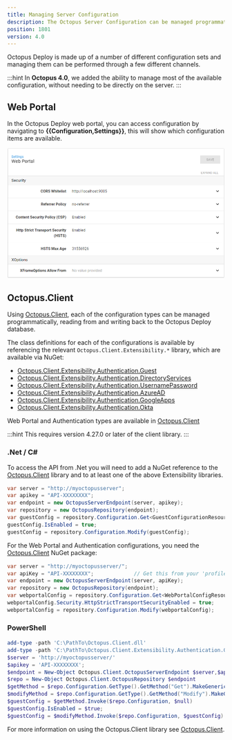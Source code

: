 ```yaml
---
title: Managing Server Configuration
description: The Octopus Server Configuration can be managed programmatically through the Octopus.Client library and the API
position: 1801
version: 4.0
---
```


Octopus Deploy is made up of a number of different configuration sets and managing them can be performed through a few different channels.

:::hint
In **Octopus 4.0**, we added the ability to manage most of the available configuration, without needing to be directly on the server.
:::

## Web Portal

In the Octopus Deploy web portal, you can access configuration by navigating to **{{Configuration,Settings}}**, this will show which configuration items are available.

![Web Portal Configuration](octopus-v4-config-webportal.png)

## Octopus.Client

Using [Octopus.Client](/docs/octopus-rest-api/octopus.client.md), each of the configuration types can be managed programmatically, reading from and writing back to the Octopus Deploy database.

The class definitions for each of the configurations is available by referencing the relevant `Octopus.Client.Extensibility.*` library, which are available via NuGet:

- [Octopus.Client.Extensibility.Authentication.Guest](https://www.nuget.org/packages/Octopus.Client.Extensibility.Authentication.Guest/)
- [Octopus.Client.Extensibility.Authentication.DirectoryServices](https://www.nuget.org/packages/Octopus.Client.Extensibility.Authentication.DirectoryServices/)
- [Octopus.Client.Extensibility.Authentication.UsernamePassword](https://www.nuget.org/packages/Octopus.Client.Extensibility.Authentication.UsernamePassword/)
- [Octopus.Client.Extensibility.Authentication.AzureAD](https://www.nuget.org/packages/Octopus.Client.Extensibility.Authentication.AzureAD/)
- [Octopus.Client.Extensibility.Authentication.GoogleApps](https://www.nuget.org/packages/Octopus.Client.Extensibility.Authentication.GoogleApps/)
- [Octopus.Client.Extensibility.Authentication.Okta](https://www.nuget.org/packages/Octopus.Client.Extensibility.Authentication.Okta/)

Web Portal and Authentication types are available in [Octopus.Client](https://www.nuget.org/packages/Octopus.Client/)

:::hint
This requires version 4.27.0 or later of the client library.
:::

### .Net / C#

To access the API from .Net you will need to add a NuGet reference to the [Octopus.Client](https://www.nuget.org/packages/Octopus.Client/) library and to at least one of the above Extensibility libraries.

```cs
var server = "http://myoctopusserver";
var apikey = "API-XXXXXXXX";
var endpoint = new OctopusServerEndpoint(server, apikey);
var repository = new OctopusRepository(endpoint);
var guestConfig = repository.Configuration.Get<GuestConfigurationResource>();
guestConfig.IsEnabled = true;
guestConfig = repository.Configuration.Modify(guestConfig);
```

For the Web Portal and Authentication configurations, you need the [Octopus.Client](https://www.nuget.org/packages/Octopus.Client/) NuGet package:

```cs
var server = "http://myoctopusserver/";   
var apiKey = "API-XXXXXXXX";             // Get this from your 'profile' page in the Octopus web portal
var endpoint = new OctopusServerEndpoint(server, apiKey);
var repository = new OctopusRepository(endpoint);
var webportalConfig = repository.Configuration.Get<WebPortalConfigResource>();
webportalConfig.Security.HttpStrictTransportSecurityEnabled = true;
webportalConfig = repository.Configuration.Modify(webportalConfig);
```

### PowerShell

```powershell
add-type -path 'C:\PathTo\Octopus.Client.dll'
add-type -path 'C:\PathTo\Octopus.Client.Extensibility.Authentication.Guest.dll'
$server = 'http://myoctopusserver/'
$apikey = 'API-XXXXXXXX';
$endpoint = New-Object Octopus.Client.OctopusServerEndpoint $server,$apikey
$repo = New-Object Octopus.Client.OctopusRepository $endpoint
$getMethod = $repo.Configuration.GetType().GetMethod("Get").MakeGenericMethod([Octopus.Client.Extensibility.Authentication.Guest.Configuration.GuestConfigurationResource])
$modifyMethod = $repo.Configuration.GetType().GetMethod("Modify").MakeGenericMethod([Octopus.Client.Extensibility.Authentication.Guest.Configuration.GuestConfigurationResource])
$guestConfig = $getMethod.Invoke($repo.Configuration, $null)
$guestConfig.IsEnabled = $true;
$guestConfig = $modifyMethod.Invoke($repo.Configuration, $guestConfig)
```

For more information on using the Octopus.Client library see [Octopus.Client](/docs/octopus-rest-api/octopus.client.md).
